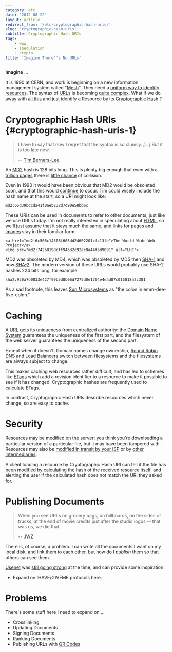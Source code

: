 ```yaml
---
category: etc
date: '2012-08-22'
layout: article
redirect_from: '/etc/cryptographic-hash-uris/'
slug: 'cryptographic-hash-uris'
subtitle: Cryptographic Hash URIs
tags:
    - www
    - speculation
    - crypto
title: 'Imagine There''s No URLs'
---
```


**Imagine** ...

It is 1990 at CERN, and work is beginning on a new information
management system called
"[Mesh](http://www.w3.org/History/1989/proposal.html)". They need a
[uniform way to identify
resources](http://en.wikipedia.org/wiki/Uniform_resource_identifier).
The syntax of [URLs](http://en.wikipedia.org/wiki/URL) is becoming
[quite complex](http://www.w3.org/People/Berners-Lee/FAQ.html). What if
we do away with [all this](http://en.wikipedia.org/wiki/True_Names) and
just identify a Resource by its [Cryptographic
Hash](http://en.wikipedia.org/wiki/Cryptographic_hash_function) ?

Cryptographic Hash URIs {#cryptographic-hash-uris-1}
=======================

> I have to say that now I regret that the syntax is so clumsy.
> *\[...\]* But it is too late now.
>
> -- [Tim
> Berners-Lee](http://www.w3.org/People/Berners-Lee/FAQ.html#etc)

An [MD2](http://en.wikipedia.org/wiki/MD2_(cryptography)) hash is 128
bits long. This is plenty big enough that even with a [trillion
pages](http://googleblog.blogspot.com.au/2008/07/we-knew-web-was-big.html)
there is [little chance](http://en.wikipedia.org/wiki/Birthday_problem)
of collision.

Even in 1990 it would have been obvious that MD2 would be obsoleted
soon, and that this would
[continue](http://en.wikipedia.org/wiki/MD4#Security) to occur. Tim
could wisely include the hash name at the start, so a URI might look
like:

    md2:65d39bdcda41f0aeb232d7d90e58bb6c

These URIs can be used in documents to refer to other documents, just
like we use URLs today. I'm not really interested in speculating about
[HTML](http://infomesh.net/html/history/early/), so we'll just assume
that it stays much the same, and links for
[pages](http://www.w3.org/History/19921103-hypertext/hypertext/WWW/TheProject.html)
and [images](http://en.wikipedia.org/wiki/Les_Horribles_Cernettes) stay
in their familiar form:

~~~
<a href="md2:6c508c14308f608dd24602201cfc13fe">The World Wide Web Project</a>
<img src="md2:742b8198cff94b32c92ec8a44fad9091" alt="LHC">
~~~

MD2 was obsoleted by MD4, which was obsoleted by MD5 then
[SHA-1](http://en.wikipedia.org/wiki/SHA-1) and now
[SHA-2](http://en.wikipedia.org/wiki/SHA-2). The modern version of these
URLs would probably use SHA-2 hashes 224 bits long, for example:

    sha2:930a7d0833e427f99b5d8b06d7275d0e1704e4ead87c016018a2c381

As a sad footnote, this leaves [Sun
Microsystems](http://web.archive.org/web/19990421184325/http://www.sun.com/)
as "the colon in emm-dee-five-colon."

Caching
=======

A [URL](http://en.wikipedia.org/wiki/URL) gets its uniqueness from
centralized authority: the [Domain Name
System](http://en.wikipedia.org/wiki/Domain_Name_System) guarantees the
uniqueness of the first part, and the filesystem of the web server
guarantees the uniqueness of the second part.

Except when it doesn't. Domain names change ownership, [Round Robin
DNS](http://en.wikipedia.org/wiki/Round-robin_DNS) and [Load
Balancers](http://en.wikipedia.org/wiki/Load_balancing_(computing))
switch between filesystems and the filesystems are always subject to
change.

This makes caching web resources rather difficult, and has led to
schemes like [ETags](http://en.wikipedia.org/wiki/HTTP_ETag) which add a
revision identifier to a resource to make it possible to see if it has
changed. Cryptographic hashes are frequently used to calculate ETags.

In contrast, Cryptographic Hash URIs describe resources which never
change, so are easy to cache.

Security
========

Resources may be modified on the server: you think you're downloading a
particular version of a particular file, but it may have been tampered
with. Resources may also be
[modified in transit by your ISP](http://www.mattcutts.com/blog/confirmed-isp-modifies-google-home-page/)
or by [other
intermediaries](http://en.wikipedia.org/wiki/Man-in-the-middle_attack).

A client loading a resource by Cryptographic Hash URI can tell if the
file has been modified by calculating the hash of the received resource
itself, and alerting the user if the calculated hash does not match the
URI they asked for.

Publishing Documents
====================

> When you see URLs on grocery bags, on billboards, on the sides of
> trucks, at the end of movie credits just after the studio logos --
> that was us, we did that.
>
> -- [JWZ](http://www.jwz.org/gruntle/nomo.html)

There is, of course, a problem. I can write all the documents I want on
my local disk, and link them to each other, but how do I *publish* them
so that others can see them.

[Usenet](http://tools.ietf.org/html/rfc1036) was [still going
strong](http://en.wikipedia.org/wiki/Usenet#Public_venue) at the time,
and can provide some inspiration.

-   Expand on IHAVE/GIVEME protocols here.

Problems
========

There's some stuff here I need to expand on ...

-   Crosslinking
-   Updating Documents
-   Signing Documents
-   Ranking Documents
-   Publishing URLs with [QR Codes](http://en.wikipedia.org/wiki/QR_code)

